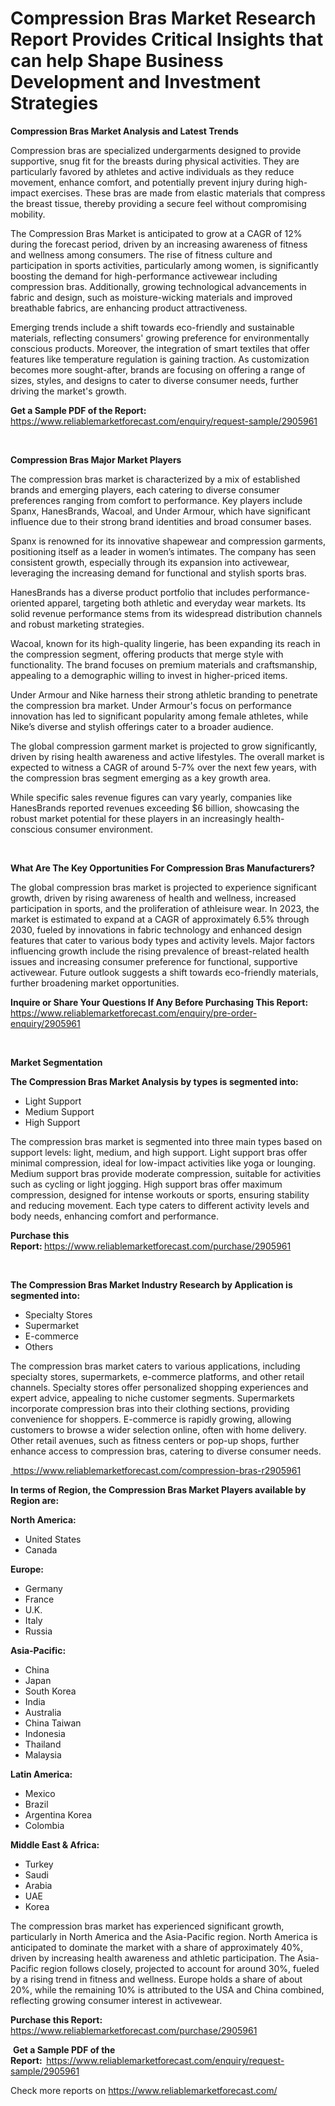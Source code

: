 <p><h1>Compression Bras Market Research Report Provides Critical Insights that can help Shape Business Development and Investment Strategies</h1></p><p><strong>Compression Bras Market Analysis and Latest Trends</strong></p>
<p><p>Compression bras are specialized undergarments designed to provide supportive, snug fit for the breasts during physical activities. They are particularly favored by athletes and active individuals as they reduce movement, enhance comfort, and potentially prevent injury during high-impact exercises. These bras are made from elastic materials that compress the breast tissue, thereby providing a secure feel without compromising mobility.</p><p>The Compression Bras Market is anticipated to grow at a CAGR of 12% during the forecast period, driven by an increasing awareness of fitness and wellness among consumers. The rise of fitness culture and participation in sports activities, particularly among women, is significantly boosting the demand for high-performance activewear including compression bras. Additionally, growing technological advancements in fabric and design, such as moisture-wicking materials and improved breathable fabrics, are enhancing product attractiveness.</p><p>Emerging trends include a shift towards eco-friendly and sustainable materials, reflecting consumers' growing preference for environmentally conscious products. Moreover, the integration of smart textiles that offer features like temperature regulation is gaining traction. As customization becomes more sought-after, brands are focusing on offering a range of sizes, styles, and designs to cater to diverse consumer needs, further driving the market's growth.</p></p>
<p><strong>Get a Sample PDF of the Report:&nbsp;</strong> <a href="https://www.reliablemarketforecast.com/enquiry/request-sample/2905961?utm_campaign=2324&utm_medium=2&utm_source=Github&utm_content=ia&utm_term=12032025&utm_id=compression-bras">https://www.reliablemarketforecast.com/enquiry/request-sample/2905961</a></p>
<p>&nbsp;</p>
<p><strong>Compression Bras Major Market Players</strong></p>
<p><p>The compression bras market is characterized by a mix of established brands and emerging players, each catering to diverse consumer preferences ranging from comfort to performance. Key players include Spanx, HanesBrands, Wacoal, and Under Armour, which have significant influence due to their strong brand identities and broad consumer bases. </p><p>Spanx is renowned for its innovative shapewear and compression garments, positioning itself as a leader in women’s intimates. The company has seen consistent growth, especially through its expansion into activewear, leveraging the increasing demand for functional and stylish sports bras. </p><p>HanesBrands has a diverse product portfolio that includes performance-oriented apparel, targeting both athletic and everyday wear markets. Its solid revenue performance stems from its widespread distribution channels and robust marketing strategies.</p><p>Wacoal, known for its high-quality lingerie, has been expanding its reach in the compression segment, offering products that merge style with functionality. The brand focuses on premium materials and craftsmanship, appealing to a demographic willing to invest in higher-priced items.</p><p>Under Armour and Nike harness their strong athletic branding to penetrate the compression bra market. Under Armour's focus on performance innovation has led to significant popularity among female athletes, while Nike’s diverse and stylish offerings cater to a broader audience.</p><p>The global compression garment market is projected to grow significantly, driven by rising health awareness and active lifestyles. The overall market is expected to witness a CAGR of around 5-7% over the next few years, with the compression bras segment emerging as a key growth area.</p><p>While specific sales revenue figures can vary yearly, companies like HanesBrands reported revenues exceeding $6 billion, showcasing the robust market potential for these players in an increasingly health-conscious consumer environment.</p></p>
<p>&nbsp;</p>
<p><strong>What Are The Key Opportunities For Compression Bras Manufacturers?</strong></p>
<p><p>The global compression bras market is projected to experience significant growth, driven by rising awareness of health and wellness, increased participation in sports, and the proliferation of athleisure wear. In 2023, the market is estimated to expand at a CAGR of approximately 6.5% through 2030, fueled by innovations in fabric technology and enhanced design features that cater to various body types and activity levels. Major factors influencing growth include the rising prevalence of breast-related health issues and increasing consumer preference for functional, supportive activewear. Future outlook suggests a shift towards eco-friendly materials, further broadening market opportunities.</p></p>
<p><strong>Inquire or Share Your Questions If Any Before Purchasing This Report:</strong> <a href="https://www.reliablemarketforecast.com/enquiry/pre-order-enquiry/2905961?utm_campaign=2324&utm_medium=2&utm_source=Github&utm_content=ia&utm_term=12032025&utm_id=compression-bras">https://www.reliablemarketforecast.com/enquiry/pre-order-enquiry/2905961</a></p>
<p>&nbsp;</p>
<p><strong>Market Segmentation</strong></p>
<p><strong>The Compression Bras Market Analysis by types is segmented into:</strong></p>
<p><ul><li>Light Support</li><li>Medium Support</li><li>High Support</li></ul></p>
<p><p>The compression bras market is segmented into three main types based on support levels: light, medium, and high support. Light support bras offer minimal compression, ideal for low-impact activities like yoga or lounging. Medium support bras provide moderate compression, suitable for activities such as cycling or light jogging. High support bras offer maximum compression, designed for intense workouts or sports, ensuring stability and reducing movement. Each type caters to different activity levels and body needs, enhancing comfort and performance.</p></p>
<p><strong>Purchase this Report:&nbsp;</strong><a href="https://www.reliablemarketforecast.com/purchase/2905961?utm_campaign=2324&utm_medium=2&utm_source=Github&utm_content=ia&utm_term=12032025&utm_id=compression-bras">https://www.reliablemarketforecast.com/purchase/2905961</a></p>
<p>&nbsp;</p>
<p><strong>The Compression Bras Market Industry Research by Application is segmented into:</strong></p>
<p><ul><li>Specialty Stores</li><li>Supermarket</li><li>E-commerce</li><li>Others</li></ul></p>
<p><p>The compression bras market caters to various applications, including specialty stores, supermarkets, e-commerce platforms, and other retail channels. Specialty stores offer personalized shopping experiences and expert advice, appealing to niche customer segments. Supermarkets incorporate compression bras into their clothing sections, providing convenience for shoppers. E-commerce is rapidly growing, allowing customers to browse a wider selection online, often with home delivery. Other retail avenues, such as fitness centers or pop-up shops, further enhance access to compression bras, catering to diverse consumer needs.</p></p>
<p><a href="https://www.reliablemarketforecast.com/compression-bras-r2905961?utm_campaign=2324&utm_medium=2&utm_source=Github&utm_content=ia&utm_term=12032025&utm_id=compression-bras">&nbsp;https://www.reliablemarketforecast.com/compression-bras-r2905961</a></p>
<p><strong>In terms of Region, the Compression Bras Market Players available by Region are:</strong></p>
<p>
    <p> <strong> North America: </strong>
        <ul>
            <li>United States</li>
            <li>Canada</li>
        </ul>
        </p> 
    <p> <strong> Europe: </strong>
        <ul>
            <li>Germany</li>
            <li>France</li>
            <li>U.K.</li>
            <li>Italy</li>
            <li>Russia</li>
        </ul>
        </p> 
    <p> <strong> Asia-Pacific: </strong>
        <ul>
            <li>China</li>
            <li>Japan</li>
            <li>South Korea</li>
            <li>India</li>
            <li>Australia</li>
            <li>China Taiwan</li>
            <li>Indonesia</li>
            <li>Thailand</li>
            <li>Malaysia</li>
        </ul>
        </p> 
    <p> <strong> Latin America: </strong>
        <ul>
            <li>Mexico</li>
            <li>Brazil</li>
            <li>Argentina Korea</li>
            <li>Colombia</li>
        </ul>
        </p> 
    <p> <strong> Middle East & Africa: </strong>
        <ul>
            <li>Turkey</li>
            <li>Saudi</li>
            <li>Arabia</li>
            <li>UAE</li>
            <li>Korea</li>
        </ul>
    </p>
    </p>
<p><p>The compression bras market has experienced significant growth, particularly in North America and the Asia-Pacific region. North America is anticipated to dominate the market with a share of approximately 40%, driven by increasing health awareness and athletic participation. The Asia-Pacific region follows closely, projected to account for around 30%, fueled by a rising trend in fitness and wellness. Europe holds a share of about 20%, while the remaining 10% is attributed to the USA and China combined, reflecting growing consumer interest in activewear.</p></p>
<p><strong>Purchase this Report: </strong><a href="https://www.reliablemarketforecast.com/purchase/2905961?utm_campaign=2324&utm_medium=2&utm_source=Github&utm_content=ia&utm_term=12032025&utm_id=compression-bras">https://www.reliablemarketforecast.com/purchase/2905961</a></p>
<p>&nbsp;<strong>Get a Sample PDF of the Report:&nbsp;&nbsp;</strong><a href="https://www.reliablemarketforecast.com/enquiry/request-sample/2905961?utm_campaign=2324&utm_medium=2&utm_source=Github&utm_content=ia&utm_term=12032025&utm_id=compression-bras">https://www.reliablemarketforecast.com/enquiry/request-sample/2905961</a></p>
<p><strong></strong></p>
<p>Check more reports on <a href="https://www.reliablemarketforecast.com/?utm_campaign=2324&utm_medium=2&utm_source=Github&utm_content=ia&utm_term=12032025&utm_id=compression-bras">https://www.reliablemarketforecast.com/</a></p>